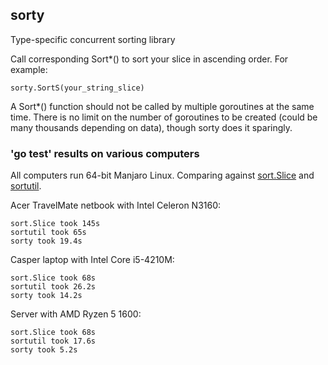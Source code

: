 ## sorty
Type-specific concurrent sorting library

Call corresponding Sort\*() to sort your slice in ascending order. For example:
```
sorty.SortS(your_string_slice)
```
A Sort\*() function should not be called by multiple goroutines at the same time. There is no limit on the number of goroutines to be created \(could be many thousands depending on data\), though sorty does it sparingly.

### 'go test' results on various computers
All computers run 64-bit Manjaro Linux. Comparing against [sort.Slice](https://golang.org/pkg/sort) and [sortutil](https://github.com/twotwotwo/sorts).

Acer TravelMate netbook with Intel Celeron N3160:
```
sort.Slice took 145s
sortutil took 65s
sorty took 19.4s
```

Casper laptop with Intel Core i5-4210M:
```
sort.Slice took 68s
sortutil took 26.2s
sorty took 14.2s
```

Server with AMD Ryzen 5 1600:
```
sort.Slice took 68s
sortutil took 17.6s
sorty took 5.2s
```
